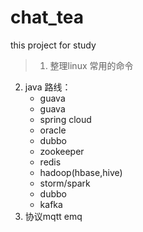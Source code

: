 # chat_tea
this project for study
> 1. 整理linux 常用的命令
  2. java 路线： 
       + guava
       + guava
       + spring cloud
       + oracle
       + dubbo
       + zookeeper
       + redis
       + hadoop(hbase,hive)
       + storm/spark
       + dubbo
	   + kafka
  3. 协议mqtt emq
